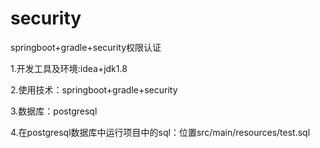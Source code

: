 # security
springboot+gradle+security权限认证

1.开发工具及环境:idea+jdk1.8

2.使用技术：springboot+gradle+security

3.数据库：postgresql

4.在postgresql数据库中运行项目中的sql：位置src/main/resources/test.sql
